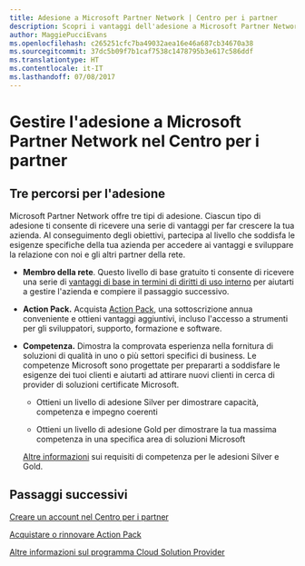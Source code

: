 ```yaml
---
title: Adesione a Microsoft Partner Network | Centro per i partner
description: Scopri i vantaggi dell'adesione a Microsoft Partner Network.
author: MaggiePucciEvans
ms.openlocfilehash: c265251cfc7ba49032aea16e46a687cb34670a38
ms.sourcegitcommit: 37dc5b09f7b1caf7538c1478795b3e617c586ddf
ms.translationtype: HT
ms.contentlocale: it-IT
ms.lasthandoff: 07/08/2017
---
```

# <a name="manage-your-microsoft-partner-network-membership-on-partner-center"></a>Gestire l'adesione a Microsoft Partner Network nel Centro per i partner

## <a name="three-paths-to-partnership"></a>Tre percorsi per l'adesione

Microsoft Partner Network offre tre tipi di adesione. Ciascun tipo di adesione ti consente di ricevere una serie di vantaggi per far crescere la tua azienda. Al conseguimento degli obiettivi, partecipa al livello che soddisfa le esigenze specifiche della tua azienda per accedere ai vantaggi e sviluppare la relazione con noi e gli altri partner della rete.

-   **Membro della rete**. Questo livello di base gratuito ti consente di ricevere una serie di [vantaggi di base in termini di diritti di uso interno]( https://partner.microsoft.com/membership/core-benefits) per aiutarti a gestire l'azienda e compiere il passaggio successivo.

-   **Action Pack.** Acquista [Action Pack](mpn-get-action-pack.md), una sottoscrizione annua conveniente e ottieni vantaggi aggiuntivi, incluso l'accesso a strumenti per gli sviluppatori, supporto, formazione e software.

-   **Competenza.** Dimostra la comprovata esperienza nella fornitura di soluzioni di qualità in uno o più settori specifici di business. Le competenze Microsoft sono progettate per prepararti a soddisfare le esigenze dei tuoi clienti e aiutarti ad attirare nuovi clienti in cerca di provider di soluzioni certificate Microsoft. 

    -   Ottieni un livello di adesione Silver per dimostrare capacità, competenza e impegno coerenti

    -   Ottieni un livello di adesione Gold per dimostrare la tua massima competenza in una specifica area di soluzioni Microsoft

    [Altre informazioni](learn-about-competencies.md) sui requisiti di competenza per le adesioni Silver e Gold.


## <a name="next-steps"></a>Passaggi successivi

[Creare un account nel Centro per i partner](mpn-create-a-partner-center-account.md)

[Acquistare o rinnovare Action Pack](mpn-get-action-pack.md)

[Altre informazioni sul programma Cloud Solution Provider](https://partner.microsoft.com/cloud-solution-provider)

